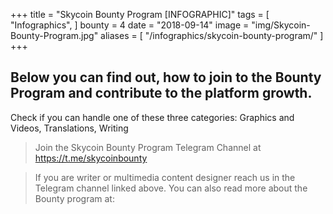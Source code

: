 +++
title = "Skycoin Bounty Program [INFOGRAPHIC]"
tags = [
    "Infographics",
]
bounty = 4
date = "2018-09-14"
image = "img/Skycoin-Bounty-Program.jpg"
aliases = [
	"/infographics/skycoin-bounty-program/"
]
+++

## Below you can find out, how to join to the Bounty Program and contribute to the platform growth.

Check if you can handle one of these three categories: Graphics and Videos, Translations, Writing

> Join the Skycoin Bounty Program Telegram Channel at https://t.me/skycoinbounty

> If you are writer or multimedia content designer reach us in the Telegram channel linked above. You can also read more about the Bounty program at:
